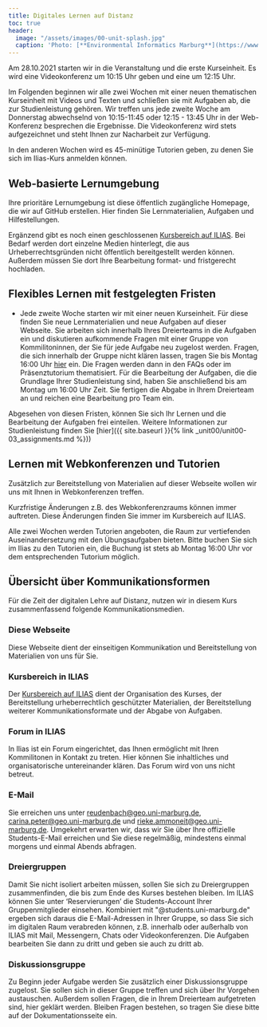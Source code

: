 ```yaml
---
title: Digitales Lernen auf Distanz
toc: true
header:
  image: "/assets/images/00-unit-splash.jpg"
  caption: 'Photo: [**Environmental Informatics Marburg**](https://www.flickr.com/environmentalinformatics-marburg/)'  
---
```

Am 28.10.2021 starten wir in die Veranstaltung und die erste Kurseinheit. Es wird eine Videokonferenz um 10:15 Uhr geben und eine um 12:15 Uhr.

Im Folgenden beginnen wir alle zwei Wochen mit einer neuen thematischen Kurseinheit mit Videos und Texten und schließen sie mit Aufgaben ab, die zur Studienleistung gehören. Wir treffen uns jede zweite Woche am Donnerstag abwechselnd von 10:15-11:45 oder 12:15 - 13:45 Uhr in der Web-Konferenz besprechen die Ergebnisse. Die Videokonferenz wird stets aufgezeichnet und steht Ihnen zur Nacharbeit zur Verfügung. 

In den anderen Wochen wird es 45-minütige Tutorien geben, zu denen Sie sich im Ilias-Kurs anmelden können. 

<!--more-->

## Web-basierte Lernumgebung

Ihre prioritäre Lernumgebung ist diese öffentlich zugängliche Homepage, die wir auf GitHub erstellen. Hier finden Sie Lernmaterialien, Aufgaben und Hilfestellungen.

Ergänzend gibt es noch einen geschlossenen [Kursbereich auf ILIAS](https://ilias.uni-marburg.de/goto.php?target=crs_2588288). Bei Bedarf werden dort einzelne Medien hinterlegt, die aus Urheberrechtsgründen nicht öffentlich bereitgestellt werden können. Außerdem müssen Sie dort Ihre Bearbeitung format- und fristgerecht hochladen.

## Flexibles Lernen mit festgelegten Fristen

* Jede zweite Woche starten wir mit einer neuen Kurseinheit. Für diese finden Sie neue Lernmaterialien und neue Aufgaben auf dieser Webseite. Sie arbeiten sich innerhalb Ihres Dreierteams in die Aufgaben ein und diskutieren aufkommende Fragen mit einer Gruppe von Kommilitoninnen, der Sie für jede Aufgabe neu zugelost werden. Fragen, die sich innerhalb der Gruppe nicht klären lassen, tragen Sie bis Montag 16:00 Uhr [hier]() ein. Die Fragen werden dann in den FAQs oder im Präsenztutorium thematisiert. Für die Bearbeitung der Aufgaben, die die Grundlage Ihrer Studienleistung sind, haben Sie anschließend bis am Montag um 16:00 Uhr Zeit. Sie fertigen die Abgabe in Ihrem Dreierteam an und reichen eine Bearbeitung pro Team ein. 



Abgesehen von diesen Fristen, können Sie sich Ihr Lernen und die Bearbeitung der Aufgaben frei einteilen. Weitere Informationen zur Studienleistung finden Sie [hier]({{ site.baseurl }}{% link _unit00/unit00-03_assignments.md %}))


## Lernen mit Webkonferenzen und Tutorien
Zusätzlich zur Bereitstellung von Materialien auf dieser Webseite wollen wir uns mit Ihnen in Webkonferenzen treffen.

Kurzfristige Änderungen z.B. des Webkonferenzraums können immer auftreten. Diese Änderungen finden Sie immer im Kursbereich auf ILIAS.

Alle zwei Wochen werden Tutorien angeboten, die Raum zur vertiefenden Auseinandersetzung mit den Übungsaufgaben bieten. Bitte buchen Sie sich im Ilias zu den Tutorien ein, die Buchung ist stets ab Montag 16:00 Uhr vor dem entsprechenden Tutorium möglich. 


## Übersicht über Kommunikationsformen

Für die Zeit der digitalen Lehre auf Distanz, nutzen wir in diesem Kurs zusammenfassend folgende Kommunikationsmedien.

### Diese Webseite
Diese Webseite dient der einseitigen Kommunikation und Bereitstellung von Materialien von uns für Sie.

### Kursbereich in ILIAS
Der [Kursbereich auf ILIAS](https://ilias.uni-marburg.de/ilias.php?ref_id=2336025&cmdClass=ilrepositorygui&cmdNode=wq&baseClass=ilrepositorygui) dient der Organisation des Kurses, der Bereitstellung urheberrechtlich geschützter Materialien, der Bereitstellung weiterer Kommunikationsformate und der Abgabe von Aufgaben.

### Forum in ILIAS
In Ilias ist ein Forum eingerichtet, das Ihnen ermöglicht mit Ihren Kommilitonen in Kontakt zu treten. Hier können Sie inhaltliches und organisatorische untereinander klären. Das Forum wird von uns nicht betreut. 


### E-Mail
Sie erreichen uns unter reudenbach@geo.uni-marburg.de, carina.peter@geo.uni-marburg.de und rieke.ammoneit@geo.uni-marburg.de. Umgekehrt erwarten wir, dass wir Sie über Ihre offizielle Students-E-Mail erreichen und Sie diese regelmäßig, mindestens einmal morgens und einmal Abends abfragen.


### Dreiergruppen
Damit Sie nicht isoliert arbeiten müssen, sollen Sie sich zu Dreiergruppen zusammenfinden, die bis zum Ende des Kurses bestehen bleiben. Im ILIAS können Sie unter ‘Reservierungen’ die Students-Account Ihrer Gruppenmitglieder einsehen. Kombiniert mit "@students.uni-marburg.de" ergeben sich daraus die E-Mail-Adressen in Ihrer Gruppe, so dass Sie sich im digitalen Raum verabreden können, z.B. innerhalb oder außerhalb von ILIAS mit Mail, Messengern, Chats oder Videokonferenzen. Die Aufgaben bearbeiten Sie dann zu dritt und geben sie auch zu dritt ab. 

### Diskussionsgruppe
Zu Beginn jeder Aufgabe werden Sie zusätzlich einer Diskussionsgruppe zugelost. Sie sollen sich in dieser Gruppe treffen und sich über Ihr Vorgehen austauschen. Außerdem sollen Fragen, die in Ihrem Dreierteam aufgetreten sind, hier geklärt werden. Bleiben Fragen bestehen, so tragen Sie diese bitte auf der Dokumentationsseite ein.  


